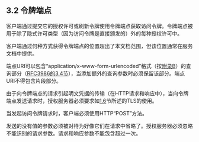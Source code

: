## 3.2 令牌端点

客户端通过提交它的授权许可或刷新令牌使用令牌端点获取访问令牌。令牌端点被用于除了隐式许可类型（因为访问令牌是直接颁发的）外的每种授权许可中。

客户端通过何种方式获得令牌端点的位置超出了本文档范围，但该位置通常在服务文档中提供。

端点URI可以包含“application/x-www-form-urlencoded”格式（按[附录B](../AppendixB/b.md)）的查询部分（[RFC3986的3.4节][RFC3986#3.4]），当添加额外的查询参数时必须保留该部分。端点URI不得包含片段部分。

由于向令牌端点的请求引起明文凭据的传输（在HTTP请求和响应中），当向令牌端点发送请求时，授权服务器必须要求如[1.6](../Section01/1.6.md)节所述的TLS的使用。

当发起访问令牌请求时，客户端必须使用HTTP“POST”方法。

发送的没有值的参数必须被对待为好像它们在请求中省略了。授权服务器必须忽略不能识别的请求参数。请求和响应参数不能包含超过一次。


[RFC3986#3.4]: http://tools.ietf.org/html/rfc3986#section-3.4 "Uniform Resource Identifier (URI): Generic Syntax 3.4节"
